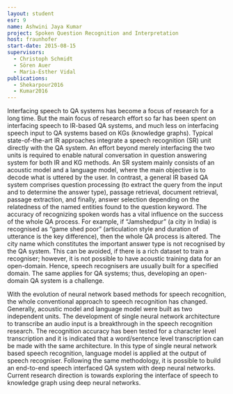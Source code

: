 ```yaml
---
layout: student
esr: 9
name: Ashwini Jaya Kumar
project: Spoken Question Recognition and Interpretation
host: fraunhofer
start-date: 2015-08-15
supervisors:
  - Christoph Schmidt
  - Sören Auer
  - Maria-Esther Vidal
publications:
  - Shekarpour2016
  - Kumar2016
---
```

Interfacing speech to QA systems has become a focus of research for a long time. But the main focus of research effort so far has been spent on interfacing speech to IR-based QA systems, and much less on interfacing speech input to QA systems based on KGs (knowledge graphs). Typical state-of-the-art IR approaches integrate a speech recognition (SR) unit directly with the QA system. An effort beyond merely interfacing the two units is required to enable natural conversation in question answering system for both IR and KG methods.
An SR system mainly consists of an acoustic model and a language model, where the main objective is to decode what is uttered by the user. In contrast, a general IR based QA system comprises question processing (to extract the query from the input and to determine the answer type), passage retrieval, document retrieval, passage extraction, and finally, answer selection depending on the relatedness of the named entities found to the question keyword. The accuracy of recognizing spoken words has a vital influence on the success of the whole QA process. For example, if “Jamshedpur” (a city in India) is recognised as “game shed poor” (articulation style and duration of utterance is the key difference), then the whole QA process is altered. The city name which constitutes the important answer type is not recognised by the QA system. This can be avoided, if there is a rich dataset to train a recogniser; however, it is not possible to have acoustic training data for an open-domain.  Hence,  speech recognisers are usually built for a specified domain. The same applies for QA systems; thus, developing an open-domain QA system is a challenge.

With the evolution of neural network based methods for speech recognition, the whole conventional approach to speech recognition has changed. Generally, acoustic model and language model were built as two independent units. The development of single neural network architecture to transcribe an audio input is a breakthrough in the speech recognition research. The recognition accuracy has been tested for a character level transcription and it is indicated that a word/sentence level transcription can be made with the same architecture. In this type of single neural network based speech recognition, language model is applied at the output of speech recogniser. Following the same methodology, it is possible to build an end-to-end speech interfaced QA system with deep neural networks. Current research direction is towards exploring the interface of speech to knowledge graph using deep neural networks.

